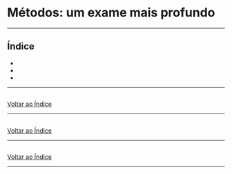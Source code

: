 # Métodos: um exame mais profundo


---

## <a name="indice">Índice</a>

- [](#parte1)   
- [](#parte2)   
- [](#parte3)   

---

## <a name="parte1"></a>


[Voltar ao Índice](#indice)

---

## <a name="parte2"></a>


[Voltar ao Índice](#indice)

---

## <a name="parte3"></a>


[Voltar ao Índice](#indice)

---

